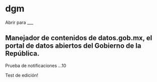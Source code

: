 # dgm
Abrir para ___

## Manejador de contenidos de datos.gob.mx, el portal de datos abiertos del Gobierno de la República. 

Prueba de notificaciones ...10

Test de edición!
